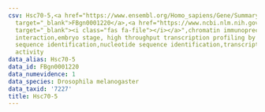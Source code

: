 ```yaml
---
csv: Hsc70-5,<a href="https://www.ensembl.org/Homo_sapiens/Gene/Summary?db=core;g=FBgn0001220"
  target="_blank">FBgn0001220</a>,<a href="https://www.ncbi.nlm.nih.gov/pubmed/15998452"
  target="_blank"><i class="fas fa-file"></i></a>",chromatin immunoprecipitation assay,direct
  interaction,embryo stage, high throughput transcription profiling by microarray,nucleotide
  sequence identification,nucleotide sequence identification,transcriptional regulation,up-regulates
  activity
data_alias: Hsc70-5
data_id: FBgn0001220
data_numevidence: 1
data_species: Drosophila melanogaster
data_taxid: '7227'
title: Hsc70-5
---
```


